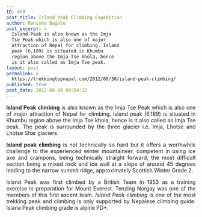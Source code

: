```yaml
---
ID: 469
post_title: Island Peak Climbing Expedition
author: Manisha Bagale
post_excerpt: >
  Island Peak is also known as the Imja
  Tse Peak which is also one of major
  attraction of Nepal for climbing. Island
  peak (6,189) is situated in Khumbu
  region above the Imja Tse khola, hence
  is it also called as Imja Tse peak.
layout: post
permalink: >
  https://trekkingtopnepal.com/2012/08/30/island-peak-climbing/
published: true
post_date: 2012-08-30 09:54:12
---
```

<p style="text-align: justify;"><strong>Island Peak climbing</strong> is also known as the Imja Tse Peak which is also one of major attraction of Nepal for climbing. Island peak (6,189) is situated in Khumbu region above the Imja Tse khola, hence is it also called as Imja Tse peak. The peak is surrounded by the three glacier i.e. Imja, Lhotse and Lhotse Shar glaciers.</p>
<p style="text-align: justify;"><strong>Island peak climbing</strong> is not technically so hard but it offers a worthwhile challenge to the experienced winter mountaineer, competent in using ice axe and crampons, being technically straight forward, the most difficult section being a mixed rock and ice wall at a slope of around 45 degrees leading to the narrow summit ridge, approximately Scottish Winter Grade 2.</p>
<p style="text-align: justify;">Island Peak was first climbed by a British Team in 1953 as a training exercise in preparation for Mount Everest. Tenzing Norgay was one of the members of this first ascent team. <em>Island Peak climbing</em> is one of the most trekking peak and climbing is only supported by Nepalese climbing guide. Islana Peak climbing grade is alpine PD+.</p>